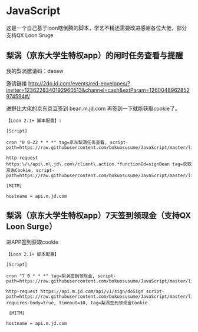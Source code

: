 # JavaScript

这是一个自己基于loon瞎倒腾的脚本，学艺不精还需要改进感谢各位大佬，部分支持QX Loon Sruge


## 梨涡（京东大学生特权app）的闲时任务查看与提醒
我的梨涡邀请码：dasaw  

邀请链接 http://2do.jd.com/events/red-envelopes/?inviter=1236228340192960513&channel=cash&extParam=1260048962852974594#/  

进野比大佬的京东京豆签到 bean.m.jd.com 再签到一下就能获取cookie了。
```properties
【Loon 2.1+ 脚本配置】:

[Script]  

cron "0 0-22 * * *" tag=京东梨涡任务查看, script-path=https://raw.githubusercontent.com/bokuosusume/JavaScript/master/liwo/liwotaskview.js 

http-request https:\/\/api\.m\.jd\.com\/client\.action.*functionId=signBean tag=获取京东Cookie, script-path=https://raw.githubusercontent.com/bokuosusume/JavaScript/master/liwo/liwocookie.js 

[MITM]  

hostname = api.m.jd.com
```

## 梨涡（京东大学生特权app）7天签到领现金（支持QX Loon Surge）

进APP签到获取cookie
```properties
【Loon 2.1+ 脚本配置】

[Script]

cron "7 0 * * *" tag=梨涡签到领现金, script-path=https://raw.githubusercontent.com/bokuosusume/JavaScript/master/liwo/7days.js

http-request https://api.m.jd.com/api/v1/sign/doSign script-path=https://raw.githubusercontent.com/bokuosusume/JavaScript/master/liwo/7dayscookie.js, requires-body=true, timeout=10, tag=梨涡签到领现金Cookie

 [MITM]

hostname = api.m.jd.com
```
